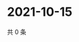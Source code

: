 # 2021-10-15

共 0 条

<!-- BEGIN WEIBO -->
<!-- 最后更新时间 Fri Oct 15 2021 19:09:12 GMT+0800 (China Standard Time) -->

<!-- END WEIBO -->
